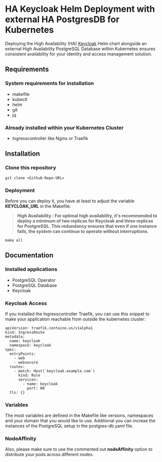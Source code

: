 # HA Keycloak Helm Deployment with external HA PostgresDB for Kubernetes

Deploying the High Availability (HA) [Keycloak](https://github.com/bitnami/charts/tree/main/bitnami/keycloak) Helm chart alongside an external High Availability PostgreSQL Database within Kubernetes ensures consistent availability for your identity and access management solution.

## Requirements

### System requirements for installation
- makefile
- kubectl
- helm
- git
- jq

### Already installed within your Kubernetes Cluster
- Ingresscontroller like Nginx or Traefik

## Installation

### Clone this repository
```
git clone <Github-Repo-URL>
```

### Deployment
Before you can deploy it, you have at least to adjust the variable **KEYCLOAK_URL** in the Makefile. 
> **High Availability : For optimal high availability, it's recommended to deploy a minimum of two replicas for Keycloak and three replicas for PostgreSQL. This redundancy ensures that even if one instance fails, the system can continue to operate without interruptions.** 

```
make all
```

## Documentation

### Installed applications
- PostgreSQL Operator
- PostgreSQL Database
- Keycloak

### Keycloak Access
If you installed the Ingresscontroller Traefik, you can use this snippet to make your application reachable from outside the kubernetes cluster:
```
apiVersion: traefik.containo.us/v1alpha1
kind: IngressRoute
metadata:
  name: keycloak
  namespace: keycloak
spec:
  entryPoints:
    - web
    - websecure
  routes:
    - match: Host(`keycloak.example.com`)
      kind: Rule
      services:
        - name: keycloak
          port: 80
  tls: {}
```

### Variables
The most variables are defined in the Makefile like versions, namespaces and your domain that you would like to use. 
Additional you can increae the instances of the PostgreSQL setup in the postgres-db.yaml file. 

### NodeAffinity
Also, please make sure to use the commented out **nodeAffinity** option to distribute your pods across different nodes.
